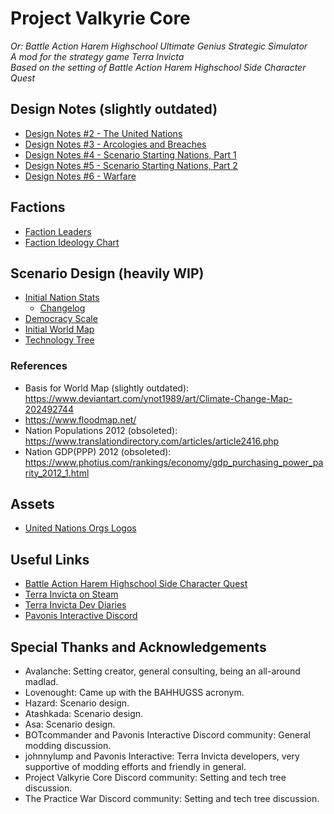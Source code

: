 # Project Valkyrie Core
_Or: Battle Action Harem Highschool Ultimate Genius Strategic Simulator\
A mod for the strategy game Terra Invicta\
Based on the setting of Battle Action Harem Highschool Side Character Quest_

## Design Notes (slightly outdated)
- [Design Notes #2 - The United Nations](docs/TMM%202.md)
- [Design Notes #3 - Arcologies and Breaches](docs/TMM%203.md)
- [Design Notes #4 - Scenario Starting Nations, Part 1](docs/TMM%204.md)
- [Design Notes #5 - Scenario Starting Nations, Part 2](docs/TMM%205.md)
- [Design Notes #6 - Warfare](docs/TMM%206.md)

## Factions
- [Faction Leaders](TI-PVC%20Leaderboard%2001C.png)
- [Faction Ideology Chart](BAHHSCQ%20Politics%20v4.png)

## Scenario Design (heavily WIP)
- [Initial Nation Stats](https://docs.google.com/spreadsheets/d/1Q24q10s4prjF_WJb0rQBVoIWNEGoloshCUb2pn2M-oI/edit#gid=2095197382)
  - [Changelog](docs/Initial%20Nation%20Stats%20Changelog.md)
- [Democracy Scale](BAHHSCQ%20Nation%20Stats%20Democracy%20v1.png)
- [Initial World Map](TI-PVC%20World%20Map%202025%202B.png)
- [Technology Tree](BAHHSCQ%20Tech%20Tree-Techs%203c.png)
### References
- Basis for World Map (slightly outdated): https://www.deviantart.com/ynot1989/art/Climate-Change-Map-202492744
- https://www.floodmap.net/
- Nation Populations 2012 (obsoleted): https://www.translationdirectory.com/articles/article2416.php
- Nation GDP(PPP) 2012 (obsoleted): https://www.photius.com/rankings/economy/gdp_purchasing_power_parity_2012_1.html

## Assets
- [United Nations Orgs Logos](TI-PVC%20UN%20Orgs%2001B.png)

## Useful Links
- [Battle Action Harem Highschool Side Character Quest](https://forums.sufficientvelocity.com/threads/battle-action-harem-highschool-side-character-quest-no-sv-you-are-the-waifu.15335/reader/)
- [Terra Invicta on Steam](https://store.steampowered.com/app/1176470/Terra_Invicta/)
- [Terra Invicta Dev Diaries](https://www.pavonisinteractive.com/phpBB3/viewforum.php?f=7)
- [Pavonis Interactive Discord](https://discord.gg/XBVqMZU)

## Special Thanks and Acknowledgements
- Avalanche: Setting creator, general consulting, being an all-around madlad.
- Lovenought: Came up with the BAHHUGSS acronym.
- Hazard: Scenario design.
- Atashkada: Scenario design.
- Asa: Scenario design.
- BOTcommander and Pavonis Interactive Discord community: General modding discussion.
- johnnylump and Pavonis Interactive: Terra Invicta developers, very supportive of modding efforts and friendly in general.
- Project Valkyrie Core Discord community: Setting and tech tree discussion.
- The Practice War Discord community: Setting and tech tree discussion.
